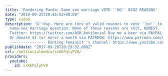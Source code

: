 ```yaml
---
title: 'Pandering Panda: Same sex marriage VOTE ''NO'' BCOZ REASONS'
date: "2019-09-25T20:45:53+08:00"
type: video
description: 'G''day. Here are tons of valid reasons to vote ''no'' to Australia''s
  same-sex marriage question. None of these reasons are shit, HONEST. -------------------------------
  Twitter: https://twitter.com/ASM_AntiSocial Buy me a beer via PAYPAL: https://www.paypal.me/AntiSocialMedia
  Or donate $1 (or more) a month via PATREON: https://www.patreon.com/AntiSocialMedia
  ---------------- Ranting Feminist''s channel: https://www.youtube.com/channel/UCQlNT2xADrXblBd1Tz1Fjzg'
publishdate: "2017-09-28T20:29:52.000Z"
url: /antisocialmedia/sxKkPqlyFV0/
providers:
  youtube:
    id: sxKkPqlyFV0
---
```

